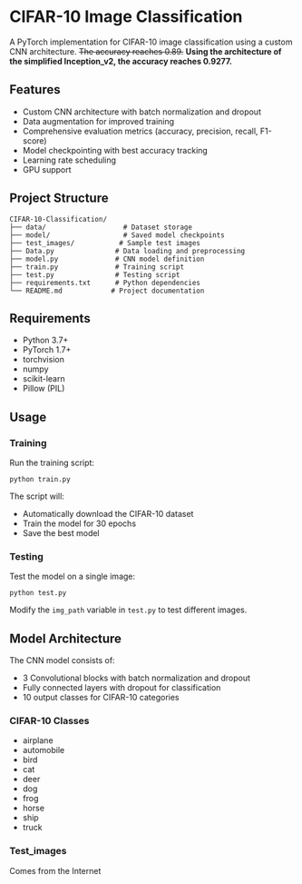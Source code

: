 # CIFAR-10 Image Classification

A PyTorch implementation for CIFAR-10 image classification using a custom CNN architecture.
~~The accuracy reaches 0.89.~~ **Using the architecture of the simplified Inception_v2, the accuracy reaches 0.9277.**

## Features

- Custom CNN architecture with batch normalization and dropout
- Data augmentation for improved training
- Comprehensive evaluation metrics (accuracy, precision, recall, F1-score)
- Model checkpointing with best accuracy tracking
- Learning rate scheduling
- GPU support

## Project Structure

```
CIFAR-10-Classification/
├── data/                   # Dataset storage
├── model/                  # Saved model checkpoints
├── test_images/           # Sample test images
├── Data.py               # Data loading and preprocessing
├── model.py              # CNN model definition
├── train.py              # Training script
├── test.py               # Testing script
├── requirements.txt      # Python dependencies
└── README.md            # Project documentation
```

## Requirements

- Python 3.7+
- PyTorch 1.7+
- torchvision
- numpy
- scikit-learn
- Pillow (PIL)

## Usage

### Training

Run the training script:
```
python train.py
```

The script will:
- Automatically download the CIFAR-10 dataset
- Train the model for 30 epochs
- Save the best model

### Testing

Test the model on a single image:
```
python test.py
```

Modify the `img_path` variable in `test.py` to test different images.

## Model Architecture

The CNN model consists of:
- 3 Convolutional blocks with batch normalization and dropout
- Fully connected layers with dropout for classification
- 10 output classes for CIFAR-10 categories

### CIFAR-10 Classes
- airplane
- automobile
- bird
- cat
- deer
- dog
- frog
- horse
- ship
- truck

### Test_images
Comes from the Internet

